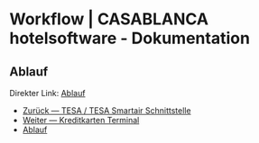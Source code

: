 # Workflow | CASABLANCA hotelsoftware - Dokumentation

## Ablauf

Direkter Link: [Ablauf](https://docs.casablanca.at/desktop/interfaces/keycard/tesa/workflow/#ablauf)

* [Zurück — TESA / TESA Smartair Schnittstelle](https://docs.casablanca.at/desktop/interfaces/keycard/tesa/)
* [Weiter — Kreditkarten Terminal](https://docs.casablanca.at/desktop/interfaces/payment_terminal/)
* [Ablauf](https://docs.casablanca.at/desktop/interfaces/keycard/tesa/workflow/#ablauf)